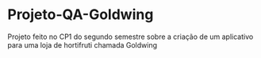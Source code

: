 # Projeto-QA-Goldwing
Projeto feito no CP1 do segundo semestre sobre a criação de um aplicativo para uma loja de hortifruti chamada Goldwing
